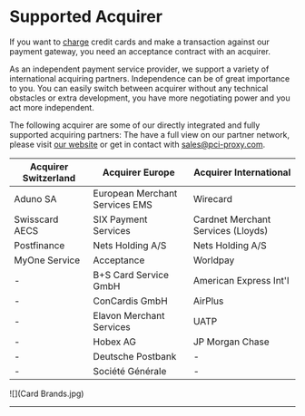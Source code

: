 # Supported Acquirer


If you want to [charge](https://docs.pci-proxy.com/charge.html) credit cards and make a transaction against our payment gateway, you need an acceptance contract with an acquirer. 

As an independent payment service provider, we support a variety of international acquiring partners. Independence can be of great importance to you. You can easily switch between acquirer without any technical obstacles or extra development, you have more negotiating power and you act more independent.

The following acquirer are some of our directly integrated and fully supported acquiring partners: The have a full view on our partner network, please visit [our website](https://www.datatrans.ch/en/e-payment/methods-of-payment-international/credit-cards) or get in contact with sales@pci-proxy.com.

| Acquirer Switzerland | Acquirer Europe | Acquirer International |
| -- | -- | -- |
| Aduno SA | European Merchant Services EMS | Wirecard |
| Swisscard AECS | SIX Payment Services | Cardnet Merchant Services (Lloyds) |
| Postfinance | Nets Holding A/S  | Nets Holding A/S  |
| MyOne Service | Acceptance | Worldpay |
| -| B+S Card Service GmbH | American Express Int'l |
|  -| ConCardis GmbH  |AirPlus  |
|  -| Elavon Merchant Services  |UATP  |
|   -| Hobex AG |JP Morgan Chase |
|  - | Deutsche Postbank |- |
| - | Société Générale | - |





![](Card Brands.jpg)



---

